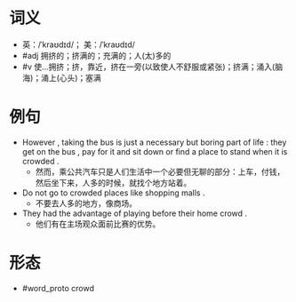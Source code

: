 # 词义
- 英：/ˈkraʊdɪd/； 美：/ˈkraʊdɪd/
- #adj 拥挤的；挤满的；充满的；人(太)多的
- #v 使…拥挤；挤，靠近，挤在一旁(以致使人不舒服或紧张)；挤满；涌入(脑海)；涌上(心头)；塞满
# 例句
- However , taking the bus is just a necessary but boring part of life : they get on the bus , pay for it and sit down or find a place to stand when it is crowded .
	- 然而，乘公共汽车只是人们生活中一个必要但无聊的部分：上车，付钱，然后坐下来，人多的时候，就找个地方站着。
- Do not go to crowded places like shopping malls .
	- 不要去人多的地方，像商场。
- They had the advantage of playing before their home crowd .
	- 他们有在主场观众面前比赛的优势。
# 形态
- #word_proto crowd
